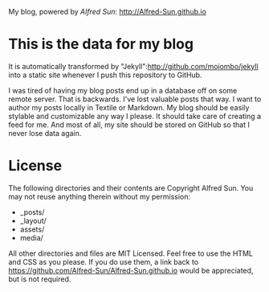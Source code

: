 My blog, powered by <i>Alfred Sun</i>:   http://Alfred-Sun.github.io

# This is the data for my blog

It is automatically transformed by "Jekyll":http://github.com/mojombo/jekyll into a static site whenever I push this repository to GitHub.

I was tired of having my blog posts end up in a database off on some remote server. That is backwards. I've lost valuable posts that way. I want to author my posts locally in Textile or Markdown. My blog should be easily stylable and customizable any way I please. It should take care of creating a feed for me. And most of all, my site should be stored on GitHub so that I never lose data again.

# License

The following directories and their contents are Copyright Alfred Sun. You may not reuse anything therein without my permission:

* _posts/
* _layout/
* assets/
* media/

All other directories and files are MIT Licensed. Feel free to use the HTML and CSS as you please. If you do use them, a link back to https://github.com/Alfred-Sun/Alfred-Sun.github.io would be appreciated, but is not required.

